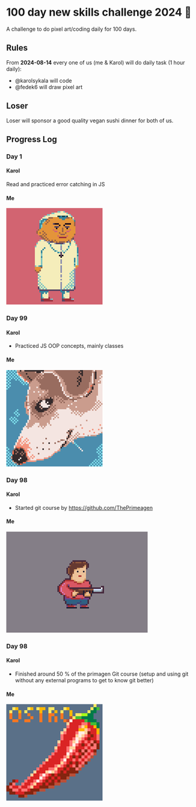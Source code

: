 # 100 day new skills challenge 2024 🤝
A challenge to do pixel art/coding daily for 100 days.

## Rules

From **2024-08-14** every one of us (me & Karol) will do daily task (1 hour daily):

- @karolsykala will code
- @fedek6 will draw pixel art

## Loser 

Loser will sponsor a good quality vegan sushi dinner for both of us. 

## Progress Log

### Day 1

#### Karol

Read and practiced error catching in JS

#### Me

<img src="pixelart/001.png" width="256" height="256">

### Day 99

#### Karol

- Practiced JS OOP concepts, mainly classes

#### Me

<img src="pixelart/002.png" width="256" height="256">

### Day 98

#### Karol

- Started git course by https://github.com/ThePrimeagen

#### Me

<img src="pixelart/003.png" width="376" height="268">

### Day 98

#### Karol

- Finished around 50 % of the primagen Git course (setup and using git without any external programs to get to know git better)

#### Me

<img src="pixelart/004.png" width="256" height="256">
